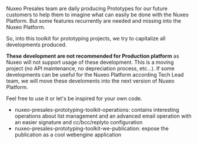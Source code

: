 Nuxeo Presales team are daily producing Prototypes for our future customers to help them to imagine what can easily be done with the Nuxeo Platform. But some features recurrently are needed and missing into the Nuxeo Platform.

So, into this toolkit for prototyping projects, we try to capitalize all developments produced. 

**These development are not recommended for Production platform** as Nuxeo will not support usage of these development. This is a moving project (no API maintenance, no depreciation process, etc...). If some developments can be useful for the Nuxeo Platform according Tech Lead team, we will move these develoments into the next version of Nuxeo Platform.

Feel free to use it or let's be inspired for your own code. 


* nuxeo-presales-prototyping-toolkit-operations: contains interesting operations about list management and an advanced email operation with an easier signature and cc/bcc/replyto configuration
* nuxeo-presales-prototyping-toolkit-we-publication: expose the publication as a cool webengine application
